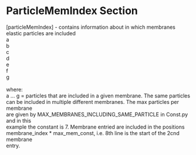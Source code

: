 # ParticleMemIndex Section

[particleMemIndex] - contains information about in which membranes elastic particles are included
<br>a
<br>b
<br>c
<br>d
<br>e
<br>f
<br>g
<br>
<br>where:
<br>a ... g = particles that are included in a given membrane.  The same particles
<br>can be included in multiple different membranes.  The max particles per membrane <br>are given by MAX_MEMBRANES_INCLUDING_SAME_PARTICLE in Const.py and in this
<br>example the constant is 7.  Membrane entried are included in the positions
<br>membrane_index * max_mem_const, i.e. 8th line is the start of the 2cnd membrane
<br>entry.
